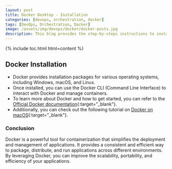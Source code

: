 ```yaml
---
layout: post
title: Docker Desktop - Installation 
categories: [devops, orchestration, docker]
tags: [DevOps, Orchestration, Docker]
image: /assets/img/devops/docker/docker-posts.jpg
description: This blog provides the step-by-steps instructions to install docker on different operating systems.
---
```



 {% include toc.html html=content %}

## Docker Installation

- Docker provides installation packages for various operating systems, including Windows, macOS, and Linux.
- Once installed, you can use the Docker CLI (Command Line Interface) to interact with Docker and manage containers.
- To learn more about Docker and how to get started, you can refer to the [Official Docker documentation](https://docs.docker.com){:target="_blank"}.
- Additionally, you can check out the following tutorial on [Docker on macOS](https://www.kodeco.com/9159-docker-on-macos-getting-started){:target="_blank"}.

### Conclusion

Docker is a powerful tool for containerization that simplifies the deployment and management of applications. It provides a consistent and efficient way to package, distribute, and run applications across different environments. By leveraging Docker, you can improve the scalability, portability, and efficiency of your applications.
